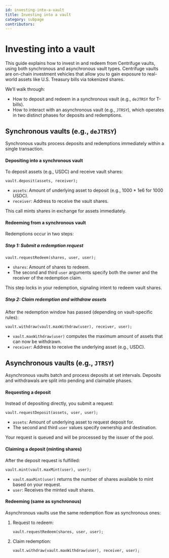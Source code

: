 ```yaml
---
id: investing-into-a-vault
title: Investing into a vault
category: subpage
contributors: 
---
```


# Investing into a vault

This guide explains how to invest in and redeem from Centrifuge vaults, using both synchronous and asynchronous vault types. Centrifuge vaults are on-chain investment vehicles that allow you to gain exposure to real-world assets like U.S. Treasury bills via tokenized shares.

We’ll walk through:

* How to deposit and redeem in a synchronous vault (e.g., `deJTRSY` for T-bills).
* How to interact with an asynchronous vault (e.g., `JTRSY`), which operates in two distinct phases for deposits and redemptions.

## Synchronous vaults (e.g., `deJTRSY`)

Synchronous vaults process deposits and redemptions immediately within a single transaction.

#### Depositing into a synchronous vault

To deposit assets (e.g., USDC) and receive vault shares:

```solidity
vault.deposit(assets, receiver);
```

* `assets`: Amount of underlying asset to deposit (e.g., 1000 \* 1e6 for 1000 USDC).
* `receiver`: Address to receive the vault shares.

This call mints shares in exchange for assets immediately.

#### Redeeming from a synchronous vault

Redemptions occur in two steps:

##### Step 1: Submit a redemption request

```solidity
vault.requestRedeem(shares, user, user);
```

* `shares`: Amount of shares to redeem.
* The second and third `user` arguments specify both the owner and the receiver of the redemption claim.

This step locks in your redemption, signaling intent to redeem vault shares.

##### Step 2: Claim redemption and withdraw assets

After the redemption window has passed (depending on vault-specific rules):

```solidity
vault.withdraw(vault.maxWithdraw(user), receiver, user);
```

* `vault.maxWithdraw(user)` computes the maximum amount of assets that can now be withdrawn.
* `receiver`: Address to receive the underlying asset (e.g., USDC).

## Asynchronous vaults (e.g., `JTRSY`)

Asynchronous vaults batch and process deposits at set intervals. Deposits and withdrawals are split into pending and claimable phases.

#### Requesting a deposit

Instead of depositing directly, you submit a request:

```solidity
vault.requestDeposit(assets, user, user);
```

* `assets`: Amount of underlying asset to request deposit for.
* The second and third `user` values specify ownership and destination.

Your request is queued and will be processed by the issuer of the pool.

#### Claiming a deposit (minting shares)

After the deposit request is fulfilled:

```solidity
vault.mint(vault.maxMint(user), user);
```

* `vault.maxMint(user)` returns the number of shares available to mint based on your request.
* `user`: Receives the minted vault shares.

#### Redeeming (same as synchronous)

Asynchronous vaults use the same redemption flow as synchronous ones:

1. Request to redeem:

   ```solidity
   vault.requestRedeem(shares, user, user);
   ```
2. Claim redemption:

   ```solidity
   vault.withdraw(vault.maxWithdraw(user), receiver, user);
   ```
